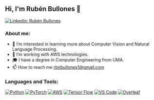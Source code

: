 ## Hi, I'm Rubén Bullones 👋

[![Linkedin: Rubén Bullones](https://img.shields.io/badge/-Rubén%20Bullones-blue?style=flat-square&logo=Linkedin&logoColor=white&link=https://www.linkedin.com/in/rub%C3%A9n-bullones-subirats-277066242/)](https://www.linkedin.com/in/rub%C3%A9n-bullones-subirats-277066242/)

### About me:
- 👀 I’m interested in learning more about Computer Vision and Natural Language Processing.
- 🌱 I’m working with AWS technologies.
- 🎓 I have a degree in Computer Engineering from UMA.
- 📫 How to reach me rbnbullones1@gmail.com

### Languages and Tools:
[![Python](https://img.shields.io/badge/-Python-3776AB?style=flat&logo=python&logoColor=white&link=https://github.com/Rabana21)](https://github.com/Rabana21) 
[![PyTorch](https://img.shields.io/badge/-PyTorch-orange?style=flat&logo=pytorch&&logoColor=white&link=https://github.com/Rabana21)](https://github.com/Rabana21) 
[![AWS](https://img.shields.io/badge/Amazon_AWS-232F3E?style=flat&logo=amazon-aws&logoColor=white&link=https://github.com/Rabana21)](https://github.com/Rabana21) 
[![Tensor Flow](https://img.shields.io/badge/TensorFlow-FF6F00?style=flat&logo=tensorflow&logoColor=white&link=https://github.com/Rabana21)](https://github.com/Rabana21) 
[![VS Code](https://img.shields.io/badge/Visual_Studio_Code-0078D4?style=flat&logo=visual%20studio%20code&logoColor=white&link=https://github.com/Rabana21)](https://github.com/Rabana21) 
[![Overleaf](https://img.shields.io/badge/Overleaf-47A141?style=flat&logo=Overleaf&logoColor=white&link=https://github.com/Rabana21)](https://github.com/Rabana21) 
